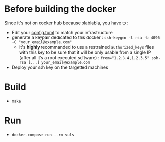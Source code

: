 # Before building the docker

Since it's not on docker hub because blablabla, you have to :
* Edit your [config.toml](https://github.com/future-architect/vuls#step6-config) to match your infrastructure
* generate a keypair dedicated to this docker : ```ssh-keygen -t rsa -b 4096 -C "your_email@example.com"```
  * it's **highly** recommanded to use a restrained `authorized_keys` files with this key to be sure that it will be only usable from a single IP (after all it's a root executed software) : ```from="1.2.3.4,1.2.3.5" ssh-rsa [...] your_email@example.com```
* Deploy your ssh key on the targetted machines

# Build

* ```make```

# Run

* ```docker-compose run --rm vuls```
